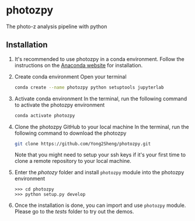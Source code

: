 # photozpy
The photo-z analysis pipeline with python

## Installation

1. It's recommended to use photozpy in a conda environment. Follow the instructions on the [Anaconda website](https://docs.anaconda.com/free/anaconda/install/index.html) for installation.

2. Create conda environment
	Open your terminal
	```bash
	conda create --name photozpy python setuptools jupyterlab
	```

3. Activate conda environment
	In the terminal, run the following command to activate the photozpy environment
	```bash
	conda activate photozpy
	```

4. Clone the photozpy GitHub to your local machine
	In the terminal, run the following command to download the photozpy
	```bash
	git clone https://github.com/Yong2Sheng/photozpy.git
	```
	Note that you might need to setup your ssh keys if it's your first time to clone a remote repository to your local machine.

5. Enter the *photozy* folder and install `photozpy` module into the photozpy environment
	```shell
	>>> cd photozpy
	>>> python setup.py develop
	```

6. Once the installation is done, you can import and use `photozpy` module. Please go to the *tests* folder to try out the demos. 
